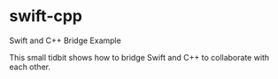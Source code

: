 # swift-cpp
Swift and C++ Bridge Example

This small tidbit shows how to bridge Swift and C++ to collaborate with each other.
